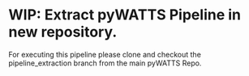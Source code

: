 # WIP: Extract pyWATTS Pipeline in new repository.

For executing this pipeline please clone and checkout the pipeline_extraction branch from the main pyWATTS Repo.